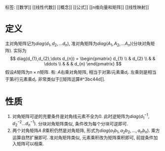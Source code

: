 标签: [[数学]] [[线性代数]] [[概念]] [[公式]] [[n维向量和矩阵]] [[线性映射]]

# 定义

主对角矩阵记为$diag(d_{1},d_{2},\dots d_{n})$, 准对角矩阵为$diag(A_{1},A_{2},\dots A_{n})$(分块对角矩阵). 实际为
$$
diag(d_{1},d_{2},\dots d_{n}) = 
\begin{pmatrix}
d_{1} \\
 & d_{2}  \\
 &  & \ddots \\
 &  &  & d_{n} 
\end{pmatrix}
$$
假设$A$矩阵为$n\times n$矩阵. 有: $A$右乘对角矩阵, 相当于对第$i$元素乘$d_{i}$. 左乘则是相当于第$i$行元素乘$d_{i}$. 非常类似于[[矩阵运算#^3bc44d]]. 

# 性质

1. 对角矩阵可逆的充要条件是对角线元素不全为$0$. 此时逆矩阵为$diag(d_{1}^{-1}, d_{2}^{-2}\dots d_{n}^{-1})$. 分块对角矩阵类似, 条件改为每个分块可逆即可. 
2. 两个对角矩阵$A\ B$乘积仍然是对角矩阵, 形式为$diag(a_{1}b_{1},a_{2}b_{2},\dots,a_{n}b_{n})$. 乘方运算自然扩展即可. 准对角矩阵类似, 元素乘积改为矩阵乘积即可, 前提条件加入矩阵可以相乘. 